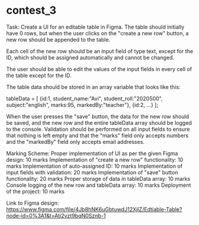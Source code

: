 # contest_3

Task:
Create a UI for an editable table in Figma. The table should initially have 0 rows, but when the user clicks on the "create a new row" button, a new row should be appended to the table.

Each cell of the new row should be an input field of type text, except for the ID, which should be assigned automatically and cannot be changed.

The user should be able to edit the values of the input fields in every cell of the table except for the ID.

The table data should be stored in an array variable that looks like this:


tableData = [
  {id:1, student_name:"Avi", student_roll:"2020500", subject:"english", marks:95, markedBy:"teacher"},
  {id:2, ...}
];

When the user presses the "save" button, the data for the new row should be saved, and the new row and the entire tableData array should be logged to the console. Validation should be performed on all input fields to ensure that nothing is left empty and that the "marks" field only accepts numbers and the "markedBy" field only accepts email addresses.

Marking Scheme:
Proper implementation of UI as per the given Figma design: 10 marks
Implementation of "create a new row" functionality: 10 marks
Implementation of auto-assigned ID: 10 marks
Implementation of input fields with validation: 20 marks
Implementation of "save" button functionality: 20 marks
Proper storage of data in tableData array: 10 marks
Console logging of the new row and tableData array: 10 marks
Deployment of the project: 10 marks

Link to Figma design: https://www.figma.com/file/4Jb8hNK6uGbtuwdJ12XjIZ/Edtiable-Table?node-id=0%3A1&t=Ati2vzt9bqN0Sznb-1
